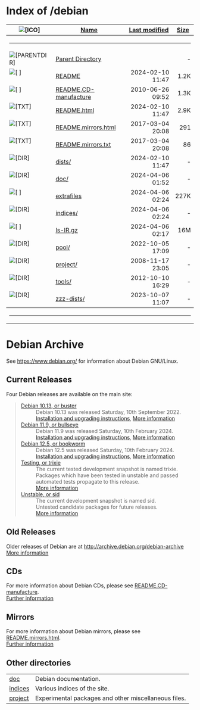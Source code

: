 <!DOCTYPE HTML PUBLIC "-//W3C//DTD HTML 3.2 Final//EN"> <html> <head></head> <body> <h1>Index of /debian</h1> <table> <tr><th valign="top"><img src="/icons/blank.gif" alt="[ICO]"></th><th><a href="?C=N;O=D">Name</a></th><th><a href="?C=M;O=A">Last modified</a></th><th><a href="?C=S;O=A">Size</a></th></tr> <tr><th colspan="4"><hr></th></tr> <tr><td valign="top"><img src="/icons/back.gif" alt="[PARENTDIR]"></td><td><a href="/">Parent Directory</a></td><td> </td><td align="right"> - </td></tr> <tr><td valign="top"><img src="/icons/hand.right.gif" alt="[ ]"></td><td><a href="README">README</a></td><td align="right">2024-02-10 11:47 </td><td align="right">1.2K</td></tr> <tr><td valign="top"><img src="/icons/unknown.gif" alt="[ ]"></td><td><a href="README.CD-manufacture">README.CD-manufacture</a></td><td align="right">2010-06-26 09:52 </td><td align="right">1.3K</td></tr> <tr><td valign="top"><img src="/icons/text.gif" alt="[TXT]"></td><td><a href="README.html">README.html</a></td><td align="right">2024-02-10 11:47 </td><td align="right">2.9K</td></tr> <tr><td valign="top"><img src="/icons/text.gif" alt="[TXT]"></td><td><a href="README.mirrors.html">README.mirrors.html</a></td><td align="right">2017-03-04 20:08 </td><td align="right">291 </td></tr> <tr><td valign="top"><img src="/icons/text.gif" alt="[TXT]"></td><td><a href="README.mirrors.txt">README.mirrors.txt</a></td><td align="right">2017-03-04 20:08 </td><td align="right"> 86 </td></tr> <tr><td valign="top"><img src="/icons/folder.gif" alt="[DIR]"></td><td><a href="dists/">dists/</a></td><td align="right">2024-02-10 11:47 </td><td align="right"> - </td></tr> <tr><td valign="top"><img src="/icons/folder.gif" alt="[DIR]"></td><td><a href="doc/">doc/</a></td><td align="right">2024-04-06 01:52 </td><td align="right"> - </td></tr> <tr><td valign="top"><img src="/icons/unknown.gif" alt="[ ]"></td><td><a href="extrafiles">extrafiles</a></td><td align="right">2024-04-06 02:24 </td><td align="right">227K</td></tr> <tr><td valign="top"><img src="/icons/folder.gif" alt="[DIR]"></td><td><a href="indices/">indices/</a></td><td align="right">2024-04-06 02:24 </td><td align="right"> - </td></tr> <tr><td valign="top"><img src="/icons/compressed.gif" alt="[ ]"></td><td><a href="ls-lR.gz">ls-lR.gz</a></td><td align="right">2024-04-06 02:17 </td><td align="right"> 16M</td></tr> <tr><td valign="top"><img src="/icons/folder.gif" alt="[DIR]"></td><td><a href="pool/">pool/</a></td><td align="right">2022-10-05 17:09 </td><td align="right"> - </td></tr> <tr><td valign="top"><img src="/icons/folder.gif" alt="[DIR]"></td><td><a href="project/">project/</a></td><td align="right">2008-11-17 23:05 </td><td align="right"> - </td></tr> <tr><td valign="top"><img src="/icons/folder.gif" alt="[DIR]"></td><td><a href="tools/">tools/</a></td><td align="right">2012-10-10 16:29 </td><td align="right"> - </td></tr> <tr><td valign="top"><img src="/icons/folder.gif" alt="[DIR]"></td><td><a href="zzz-dists/">zzz-dists/</a></td><td align="right">2023-10-07 11:07 </td><td align="right"> - </td></tr> <tr><th colspan="4"><hr></th></tr> </table> <!DOCTYPE HTML PUBLIC "-//W3C//DTD HTML 4.01 Transitional//EN"> <html> <head> <title>Debian Archive</title> <meta name="Modified" content="2024-02-10"> </head> <body> <h1>Debian Archive</h1> <p>See <a href="https://www.debian.org/">https://www.debian.org/</a> for information about Debian GNU/Linux.</p> <h2>Current Releases</h2> <p>Four Debian releases are available on the main site:</p> <blockquote> <dl> <dt><a href="dists/buster/">Debian 10.13, or buster</a></dt> <dd>Debian 10.13 was released Saturday, 10th September 2022. <a href="https://www.debian.org/releases/buster/amd64/">Installation and upgrading instructions</a>, <a href="https://www.debian.org/releases/buster/">More information</a> </dd> <dt><a href="dists/bullseye/">Debian 11.9, or bullseye</a></dt> <dd>Debian 11.9 was released Saturday, 10th February 2024. <a href="https://www.debian.org/releases/bullseye/amd64/">Installation and upgrading instructions</a>, <a href="https://www.debian.org/releases/bullseye/">More information</a> </dd> <dt><a href="dists/bookworm/">Debian 12.5, or bookworm</a></dt> <dd>Debian 12.5 was released Saturday, 10th February 2024. <a href="https://www.debian.org/releases/bookworm/amd64/">Installation and upgrading instructions</a>, <a href="https://www.debian.org/releases/bookworm/">More information</a> </dd> <dt><a href="dists/testing/">Testing, or trixie</a></dt> <dd>The current tested development snapshot is named trixie.<br> Packages which have been tested in unstable and passed automated tests propagate to this release.<br> <a href="https://www.debian.org/releases/testing/">More information</a> </dd> <dt><a href="dists/unstable/">Unstable, or sid</a></dt> <dd>The current development snapshot is named sid.<br> Untested candidate packages for future releases.<br> <a href="https://www.debian.org/releases/unstable/">More information</a> </dd> </dl> </blockquote> <h2>Old Releases</h2> <p>Older releases of Debian are at <a href="http://archive.debian.org/debian-archive/">http://archive.debian.org/debian-archive</a> <br> <a href="https://www.debian.org/distrib/archive">More information</a> </p> <h2>CDs</h2> <p>For more information about Debian CDs, please see <a href="README.CD-manufacture">README.CD-manufacture</a>. <br> <a href="https://www.debian.org/CD/">Further information</a> </p> <h2>Mirrors</h2> <p>For more information about Debian mirrors, please see <a href="README.mirrors.html">README.mirrors.html</a>. <br> <a href="https://www.debian.org/mirror/">Further information</a> </p> <h2>Other directories</h2> <table border="0" summary="Other directories"> <tr><td><a href="doc/">doc</a></td> <td>Debian documentation.</td></tr> <tr><td><a href="indices/">indices</a></td> <td>Various indices of the site.</td></tr> <tr><td><a href="project/">project</a></td> <td>Experimental packages and other miscellaneous files.</td></tr> </table> </body> </html> </body></html>
